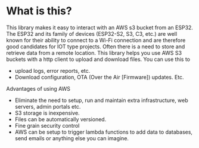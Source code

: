 # What is this? 
This library makes it easy to interact with an AWS s3 bucket from an ESP32.
The ESP32 and its family of devices (ESP32-S2, S3, C3, etc.) are well known for their ability to connect to a Wi-Fi connection and are therefore good candidates for IOT type projects.
Often there is a need to store and retrieve data from a remote location. 
This library helps you use AWS S3 buckets with a http client to upload and download files. You can use this to 

*	upload logs, error reports, etc. 
*	Download configuration, OTA (Over the Air [Firmware]) updates. Etc.

Advantages of using AWS
*	Eliminate the need to setup, run and maintain extra infrastructure, web servers, admin portals etc.
*	S3 storage is inexpensive.
*	Files can be automatically versioned.
*	Fine grain security control
*	AWS can be setup to trigger lambda functions to add data to databases, send emails or anything else you can imagine.
